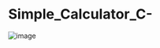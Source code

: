 # Simple_Calculator_C-
![image](https://user-images.githubusercontent.com/95228145/227796066-2982e078-9b12-4fc1-83e6-43c386048057.png)

